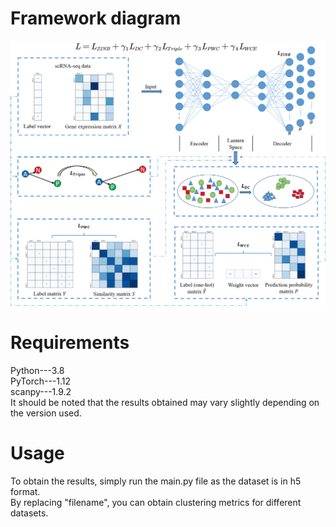 Framework diagram  
=
![](https://github.com/LF-Yang/Code/blob/master/Framework.png)

Requirements  
=
Python---3.8  
PyTorch---1.12  
scanpy---1.9.2  
It should be noted that the results obtained may vary slightly depending on the version used.  

Usage  
=
To obtain the results, simply run the main.py file as the dataset is in h5 format.  
By replacing "filename", you can obtain clustering metrics for different datasets.
